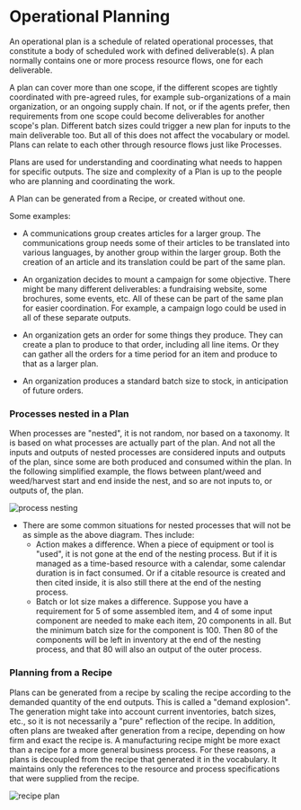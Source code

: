 # Operational Planning

An operational plan is a schedule of related operational processes, that constitute a body of scheduled work with defined deliverable(s).  A plan normally contains one or more process resource flows, one for each deliverable.

A plan can cover more than one scope, if the different scopes are tightly coordinated with pre-agreed rules, for example sub-organizations of a main organization, or an ongoing supply chain.  If not, or if the agents prefer, then requirements from one scope could become deliverables for another scope's plan.  Different batch sizes could trigger a new plan for inputs to the main deliverable too.  But all of this does not affect the vocabulary or model.  Plans can relate to each other through resource flows just like Processes.

Plans are used for understanding and coordinating what needs to happen for specific outputs. The size and complexity of a Plan is up to the people who are planning and coordinating the work.

A Plan can be generated from a Recipe, or created without one.

Some examples:

* A communications group creates articles for a larger group. The communications group needs some of their articles to be translated into various languages, by another group within the larger group. Both the creation of an article and its translation could be part of the same plan.

* An organization decides to mount a campaign for some objective.  There might be many different deliverables: a fundraising website, some brochures, some events, etc.  All of these can be part of the same plan for easier coordination.  For example, a campaign logo could be used in all of these separate outputs.

* An organization gets an order for some things they produce.  They can create a plan to produce to that order, including all line items.  Or they can gather all the orders for a time period for an item and produce to that as a larger plan.

* An organization produces a standard batch size to stock, in anticipation of future orders.

### Processes nested in a Plan

When processes are "nested", it is not random, nor based on a taxonomy. It is based on what processes are actually part of the plan. And not all the inputs and outputs of nested processes are considered inputs and outputs of the plan, since some are both produced and consumed within the plan.  In the following simplified example, the flows between plant/weed and weed/harvest start and end inside the nest, and so are not inputs to, or outputs of, the plan.

![process nesting](https://rawgit.com/valueflows/valueflows/master/release-doc-in-process/nesting.jpg)

* There are some common situations for nested processes that will not be as simple as the above diagram.  Thes include:
    * Action makes a difference.  When a piece of equipment or tool is "used", it is not gone at the end of the nesting process.  But if it is managed as a time-based resource with a calendar, some calendar duration is in fact consumed.  Or if a citable resource is created and then cited inside, it is also still there at the end of the nesting process.
    * Batch or lot size makes a difference. Suppose you have a requirement for 5 of some assembled item, and 4 of some input component are needed to make each item, 20 components in all. But the minimum batch size for the component is 100. Then 80 of the components will be left in inventory at the end of the nesting process, and that 80 will also an output of the outer process.


### Planning from a Recipe

Plans can be generated from a recipe by scaling the recipe according to the demanded quantity of the end outputs.  This is called a "demand explosion".  The generation might take into account current inventories, batch sizes, etc., so it is not necessarily a "pure" reflection of the recipe.  In addition, often plans are tweaked after generation from a recipe, depending on how firm and exact the recipe is.  A manufacturing recipe might be more exact than a recipe for a more general business process.  For these reasons, a plans is decoupled from the recipe that generated it in the vocabulary.  It maintains only the references to the resource and process specifications that were supplied from the recipe.

![recipe plan](https://rawgit.com/valueflows/valueflows/master/release-doc-in-process/plan-process-oper.png)

